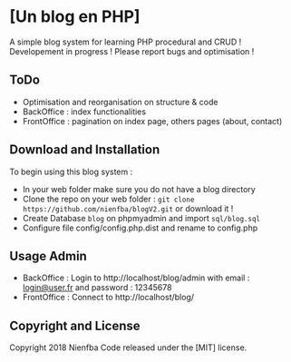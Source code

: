 # [Un blog en PHP]
A simple blog system for learning PHP procedural and CRUD !
Developement in progress !
Please report bugs and optimisation !

## ToDo
 * Optimisation and reorganisation on structure & code
 * BackOffice : index functionalities
 * FrontOffice : pagination on index page, others pages (about, contact)

## Download and Installation
To begin using this blog system :
* In your web folder make sure you do not have a blog directory
* Clone the repo on your web folder : `git clone https://github.com/nienfba/blogV2.git` or download it !
* Create Database `blog` on phpmyadmin and import `sql/blog.sql`
* Configure file config/config.php.dist and rename to config.php

## Usage Admin
* BackOffice :
Login to http://localhost/blog/admin with email : login@user.fr and password : 12345678
* FrontOffice :
Connect to http://localhost/blog/

## Copyright and License

Copyright 2018 Nienfba Code released under the [MIT] license.